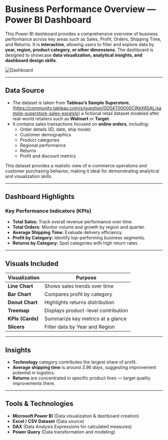 # Business Performance Overview — Power BI Dashboard

This Power BI dashboard provides a comprehensive overview of business performance across key areas such as Sales, Profit, Orders, Shipping Time, and Returns. It is **interactive**, allowing users to filter and explore data by **year, region, product category, or other dimensions**. The dashboard is designed to showcase **data visualization, analytical insights, and dashboard design skills**.

![Dashboard](dashboard.jog)

---

##  Data Source

- The dataset is taken from **Tableau’s Sample Superstore**, (https://community.tableau.com/s/question/0D54T00000CWeX8SAL/sample-superstore-sales-excelxls) a fictional retail dataset modeled after real-world retailers such as **Walmart** or **Target**.  
- It contains sales transactions focused on **online orders**, including:
  - Order details (ID, date, ship mode)
  - Customer demographics
  - Product categories
  - Regional performance
  - Returns
  - Profit and discount metrics
  

This dataset provides a realistic view of e-commerce operations and customer purchasing behavior, making it ideal for demonstrating analytical and visualization skills.

---

## Dashboard Highlights

### Key Performance Indicators (KPIs)
- **Total Sales:** Track overall revenue performance over time.
- **Total Orders:** Monitor volume and growth by region and quarter.
- **Average Shipping Time:** Evaluate delivery efficiency.
- **Profit by Category:** Identify top-performing business segments.
- **Returns by Category:** Spot categories with high return rates.

---

## Visuals Included
| Visualization | Purpose |
|----------------|----------|
| **Line Chart** | Shows sales trends over time |
| **Bar Chart** | Compares profit by category |
| **Donut Chart** | Highlights returns distribution |
| **Treemap** | Displays product-level contribution |
| **KPIs (Cards)** | Summarize key metrics at a glance |
| **Slicers** | Filter data by Year and Region |

---

## Insights
- **Technology** category contributes the largest share of profit.  
- **Average shipping time** is around *3.96 days*, suggesting improvement potential in logistics.  
- **Returns** are concentrated in specific product lines — target quality improvements there.  

---

## Tools & Technologies
- **Microsoft Power BI** (Data visualization & dashboard creation)  
- **Excel / CSV Dataset** (Data source)  
- **DAX** (Data Analysis Expressions for calculated measures)  
- **Power Query** (Data transformation and modeling)  


